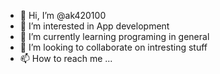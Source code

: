 - 👋 Hi, I’m @ak420100
- 👀 I’m interested in App development
- 🌱 I’m currently learning programing in general
- 💞️ I’m looking to collaborate on intresting stuff
- 📫 How to reach me ...

<!---
ak420100/ak420100 is a ✨ special ✨ repository because its `README.md` (this file) appears on your GitHub profile.
You can click the Preview link to take a look at your changes.
--->
